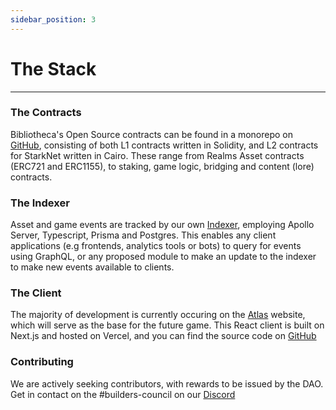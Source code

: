 ```yaml
---
sidebar_position: 3
---
```


# The Stack
---


### The Contracts
Bibliotheca's Open Source contracts can be found in a monorepo on [GitHub](https://github.com/BibliothecaForAdventurers/realms-contracts), consisting of both L1 contracts written in Solidity, and L2 contracts for StarkNet written in Cairo. These range from Realms Asset contracts (ERC721 and ERC1155), to staking, game logic, bridging and content (lore) contracts.

### The Indexer
Asset and game events are tracked by our own [Indexer](https://github.com/BibliothecaForAdventurers/starknet-indexer), employing Apollo Server, Typescript, Prisma and Postgres. This enables any client applications (e.g frontends, analytics tools or bots) to query for events using GraphQL, or any proposed module to make an update to the indexer to make new events available to clients.

### The Client
The majority of development is currently occuring on the [Atlas](https://atlas.bibliothecadao.xyz) website, which will serve as the base for the future game. This React client is built on Next.js and hosted on Vercel, and you can find the source code on [GitHub](https://github.com/BibliothecaForAdventurers/realms-react/)

### Contributing
We are actively seeking contributors, with rewards to be issued by the DAO. Get in contact on the #builders-council on our [Discord](https://discord.com/channels/884211910222970891/884214944457981983)
